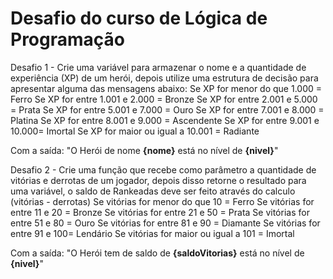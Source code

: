 # Desafio do curso de Lógica de Programação

Desafio 1 - 
Crie uma variável para armazenar o nome e a quantidade de experiência (XP) de um herói, depois utilize uma estrutura de decisão para apresentar alguma das mensagens abaixo:
Se XP for menor do que 1.000 = Ferro
Se XP for entre 1.001 e 2.000 = Bronze
Se XP for entre 2.001 e 5.000 = Prata
Se XP for entre 5.001 e 7.000 = Ouro
Se XP for entre 7.001 e 8.000 = Platina
Se XP for entre 8.001 e 9.000 = Ascendente
Se XP for entre 9.001 e 10.000= Imortal
Se XP for maior ou igual a 10.001 = Radiante

Com a saída:
"O Herói de nome **{nome}** está no nível de **{nivel}**"

Desafio 2 - 
Crie uma função que recebe como parâmetro a quantidade de vitórias e derrotas de um jogador, depois disso retorne o resultado para uma variável, 
o saldo de Rankeadas deve ser feito através do calculo (vitórias - derrotas)
Se vitórias for menor do que 10 = Ferro
Se vitórias for entre 11 e 20 = Bronze
Se vitórias for entre 21 e 50 = Prata
Se vitórias for entre 51 e 80 = Ouro
Se vitórias for entre 81 e 90 = Diamante
Se vitórias for entre 91 e 100= Lendário
Se vitórias for maior ou igual a 101 = Imortal

Com a saída:
"O Herói tem de saldo de **{saldoVitorias}** está no nível de **{nivel}**"
